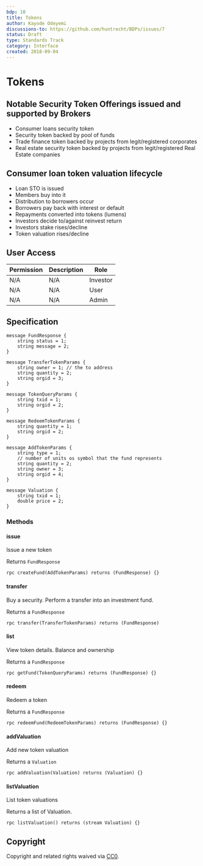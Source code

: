 ```yaml
---
bdp: 10
title: Tokens
author: Kayode Odeyemi
discussions-to: https://github.com/huntrecht/BDPs/issues/7
status: Draft
type: Standards Track
category: Interface
created: 2018-09-04
---
```

# Tokens

## Notable Security Token Offerings issued and supported by Brokers
- Consumer loans security token
- Security token backed by pool of funds
- Trade finance token backed by projects from legit/registered corporates
- Real estate security token backed by projects from legit/registered Real
    Estate companies

## Consumer loan token valuation lifecycle
- Loan STO is issued
- Members buy into it
- Distribution to borrowers occur
- Borrowers pay back with interest or default
- Repayments converted into tokens (lumens)
- Investors decide to/against reinvest return
- Investors stake rises/decline
- Token valuation rises/decline

## User Access
Permission | Description | Role
-----------|-------------|------------
N/A        |N/A          |Investor
N/A        |N/A          |User
N/A        |N/A          |Admin

## Specification
```
message FundResponse {
    string status = 1;
    string message = 2;
}

message TransferTokenParams {
    string owner = 1; // the to address
    string quantity = 2;
    string orgid = 3;
}

message TokenQueryParams {
    string txid = 1;
    string orgid = 2;
}

message RedeemTokenParams {
    string quantity = 1;
    string orgid = 2;
}

message AddTokenParams { 
    string type = 1;
    // number of units os symbol that the fund represents
    string quantity = 2; 
    string owner = 3;
    string orgid = 4;
}

message Valuation {
    string txid = 1;
    double price = 2;
}
```
### Methods

#### issue

Issue a new token

Returns `FundResponse`

`rpc createFund(AddTokenParams) returns (FundResponse) {}`

#### transfer

Buy a security. Perform a transfer into an investment fund.

Returns a `FundResponse`

`rpc transfer(TransferTokenParams) returns (FundResponse)`

#### list

View token details. Balance and ownership

Returns a `FundResponse`

`rpc getFund(TokenQueryParams) returns (FundResponse) {}`

#### redeem

Redeem a token

Returns a `FundResponse`

`rpc redeemFund(RedeemTokenParams) returns (FundResponse) {}`

#### addValuation

Add new token valuation

Returns a `Valuation`

`rpc addValuation(Valuation) returns (Valuation) {}`

#### listValuation

List token valuations

Returns a list of Valuation.

`rpc listValuation() returns (stream Valuation) {}`

## Copyright
Copyright and related rights waived via
[CC0](https://creativecommons.org/publicdomain/zero/1.0/).
